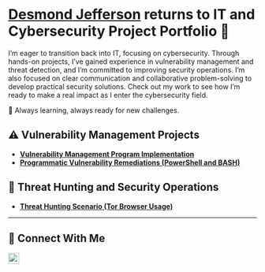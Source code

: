 # <a href="https://www.linkedin.com/in/desmond-jefferson-2b1072135/">Desmond Jefferson</a> returns to IT and Cybersecurity Project Portfolio 🔐

I’m eager to transition back into IT, focusing on cybersecurity. Through hands-on projects, I’ve gained experience in vulnerability management and threat detection, and I’m committed to improving security operations.
I’m also focused on clear communication and collaborative problem-solving to develop practical security solutions. Check out my work to see how I’m ready to make a real impact as I enter the cybersecurity field.

🚀 Always learning, always ready for new challenges.


## ⚠️ Vulnerability Management Projects

- **[Vulnerability Management Program Implementation](https://github.com/DesJeff1/vulnerability-management-program)**
- **[Programmatic Vulnerability Remediations (PowerShell and BASH)](https://github.com/joshcybertest/programmatic-vulnerability-remediations)**

## 🚨 Threat Hunting and Security Operations

- **[Threat Hunting Scenario (Tor Browser Usage)](https://github.com/joshmadakor0/threat-hunting-scenario-tor)**

<hr/>

## 🤳 Connect With Me

[<img align="left" alt="_desmond-jefferson-2b1072135__________ | LinkedIn" width="22px" src="https://cdn.jsdelivr.net/npm/simple-icons@v3/icons/linkedin.svg" />][linkedin]


[linkedin]: https://linkedin.com/in/desmond-jefferson-2b1072135___________

<!--
<img width="35" alt="image" src="https://github.com/user-attachments/assets/2f41c7cd-5ea8-4475-b451-a37161b6c3fb"> 
<img width="35" alt="image" src="https://github.com/user-attachments/assets/77649969-9910-4994-8b96-74a116cfb2a8">
-->
